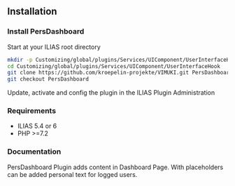 ## Installation

### Install PersDashboard
Start at your ILIAS root directory
```bash
mkdir -p Customizing/global/plugins/Services/UIComponent/UserInterfaceHook
cd Customizing/global/plugins/Services/UIComponent/UserInterfaceHook
git clone https://github.com/kroepelin-projekte/VIMUKI.git PersDashboard
git checkout PersDashboard
```
Update, activate and config the plugin in the ILIAS Plugin Administration

### Requirements
* ILIAS 5.4 or 6
* PHP >=7.2

### Documentation

PersDashboard Plugin adds content in Dashboard Page. With placeholders can be added personal text for logged users. 
